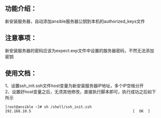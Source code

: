 ## 功能介绍：
新安装服务器，自动添加ansible服务器公钥到本机的authorized_keys文件

## 注意事项：
新安装服务器的密码应该为expect.exp文件中设置的服务器密码，不然无法添加密钥

## 使用文档：

1、设置ssh_init.ssh文件host变量为新安装服务器IP地址，多个IP空格分开<br />
2、设置好host变量之后，无须其他修改，直接执行脚本即可，执行成功之后如下所示
```
[root@ansible ~]# sh /shell/ssh_init.ssh
192.168.10.5                                               [  OK  ]
```